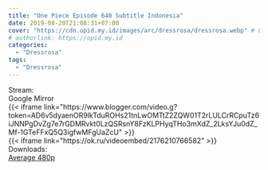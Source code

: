 ```yaml
---
title: "One Piece Episode 640 Subtitle Indonesia"
date: 2019-08-20T21:08:31+07:00
cover: "https://cdn.opid.my.id/images/arc/dressrosa/dressrosa.webp" # Optional, cover
# authorlink: https://opid.my.id
categories:
  - "Dressrosa"
tags:
  - "Dressrosa"
---
```

<div class="ui menu violet borderless inverted">
  <div class="header item active">
        Stream:
    </div>
  <a class="active item" data-tab="google">
    <i class="google drive icon"></i> Google
  </a>
  <a class="item nounderline" data-tab="mirror">
    <i class="odnoklassniki icon"></i> Mirror
  </a>
</div>
<div class="ui bottom attached tab segment active" style="border:0 !important;" data-tab="google">
{{< iframe link="https://www.blogger.com/video.g?token=AD6v5dyaenOR9lkTduROHs21tnLwOMTtZ2ZQW01T2rLULCrRCpuTz6iJNNPgDvZg7e7rGDMRvkt0LzQSRsnY8FzKLPHyqTHo3mXdZ_2LksYJu0dZ_Mf-1GTeFFxQ5Q3igfwMFgUaZcU" >}}
</div>
<div class="ui bottom attached tab segment" style="border:0 !important;" data-tab="mirror">
{{< iframe link="https://ok.ru/videoembed/2176210766582" >}}
</div>
<div class="ui menu violet borderless inverted">
  <div class="header item active">
        Downloads:
    </div>
  <a class="item nounderline" href="https://ouo.io/ezkV0J" target="_blank" rel="dofollow"><i class="google drive icon"></i>
    Average 480p</a>
</div>